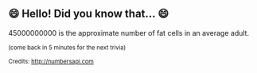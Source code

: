 ## :smile: Hello! Did you know that... :smile:
45000000000 is the approximate number of fat cells in an average adult.

<sup>(come back in 5 minutes for the next trivia)</sup>


<sup>Credits: http://numbersapi.com</sup>
